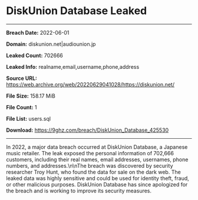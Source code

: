 # DiskUnion Database Leaked

------------
**Breach Date:** 2022-06-01

**Domain:** diskunion.net|audiounion.jp

**Leaked Count:** 702666

**Leaked Info:** realname,email,username,phone,address

**Source URL:** https://web.archive.org/web/20220629041028/https://diskunion.net/

**File Size:** 158.17 MiB

**File Count:** 1

**File List:** users.sql

**Download:** https://9ghz.com/breach/DiskUnion_Database_425530

------------
In 2022, a major data breach occurred at DiskUnion Database, a Japanese music retailer. The leak exposed the personal information of 702,666 customers, including their real names, email addresses, usernames, phone numbers, and addresses.\n\nThe breach was discovered by security researcher Troy Hunt, who found the data for sale on the dark web. The leaked data was highly sensitive and could be used for identity theft, fraud, or other malicious purposes. DiskUnion Database has since apologized for the breach and is working to improve its security measures.
